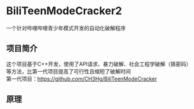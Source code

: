 #  BiliTeenModeCracker2
一个针对哔哩哔哩青少年模式开发的自动化破解程序
## 项目简介
这个项目基于C++开发，使用了API请求、暴力破解、社会工程学破解（猜密码）等方法，比第一代项目提高了可行性且缩短了破解时间  
第一代项目：https://github.com/CH3Hg/BiliTeenModeCracker
## 原理
